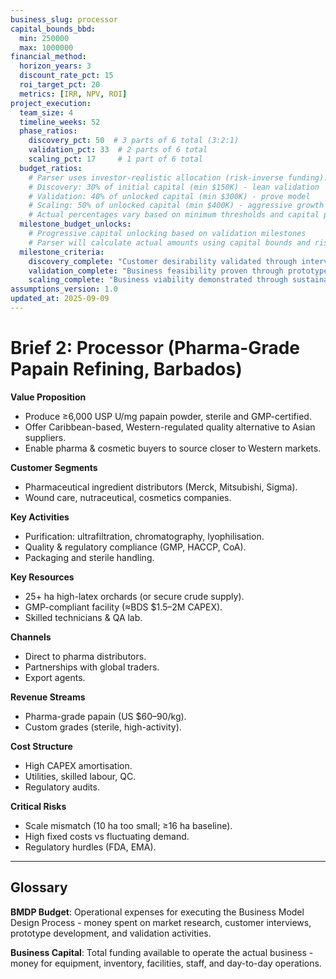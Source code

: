 ```yaml
---
business_slug: processor
capital_bounds_bbd:
  min: 250000
  max: 1000000
financial_method:
  horizon_years: 3
  discount_rate_pct: 15
  roi_target_pct: 20
  metrics: [IRR, NPV, ROI]
project_execution:
  team_size: 4
  timeline_weeks: 52
  phase_ratios:
    discovery_pct: 50  # 3 parts of 6 total (3:2:1)
    validation_pct: 33  # 2 parts of 6 total
    scaling_pct: 17     # 1 part of 6 total
  budget_ratios:
    # Parser uses investor-realistic allocation (risk-inverse funding):
    # Discovery: 30% of initial capital (min $150K) - lean validation
    # Validation: 40% of unlocked capital (min $300K) - prove model  
    # Scaling: 50% of unlocked capital (min $400K) - aggressive growth
    # Actual percentages vary based on minimum thresholds and capital progression
  milestone_budget_unlocks:
    # Progressive capital unlocking based on validation milestones
    # Parser will calculate actual amounts using capital bounds and risk progression
  milestone_criteria:
    discovery_complete: "Customer desirability validated through interviews and market research"
    validation_complete: "Business feasibility proven through prototype testing and early sales"
    scaling_complete: "Business viability demonstrated through sustainable operations and growth"
assumptions_version: 1.0
updated_at: 2025-09-09
---
```


# **Brief 2: Processor (Pharma-Grade Papain Refining, Barbados)**

**Value Proposition**

* Produce ≥6,000 USP U/mg papain powder, sterile and GMP-certified.  
* Offer Caribbean-based, Western-regulated quality alternative to Asian suppliers.  
* Enable pharma & cosmetic buyers to source closer to Western markets.

**Customer Segments**

* Pharmaceutical ingredient distributors (Merck, Mitsubishi, Sigma).  
* Wound care, nutraceutical, cosmetics companies.

**Key Activities**

* Purification: ultrafiltration, chromatography, lyophilisation.  
* Quality & regulatory compliance (GMP, HACCP, CoA).  
* Packaging and sterile handling.

**Key Resources**

* 25+ ha high-latex orchards (or secure crude supply).  
* GMP-compliant facility (≈BDS $1.5–2M CAPEX).  
* Skilled technicians & QA lab.

**Channels**

* Direct to pharma distributors.  
* Partnerships with global traders.  
* Export agents.

**Revenue Streams**

* Pharma-grade papain (US $60–90/kg).  
* Custom grades (sterile, high-activity).

**Cost Structure**

* High CAPEX amortisation.  
* Utilities, skilled labour, QC.  
* Regulatory audits.

**Critical Risks**

* Scale mismatch (10 ha too small; ≥16 ha baseline).  
* High fixed costs vs fluctuating demand.  
* Regulatory hurdles (FDA, EMA).

---

## Glossary

**BMDP Budget**: Operational expenses for executing the Business Model Design Process - money spent on market research, customer interviews, prototype development, and validation activities.

**Business Capital**: Total funding available to operate the actual business - money for equipment, inventory, facilities, staff, and day-to-day operations.
